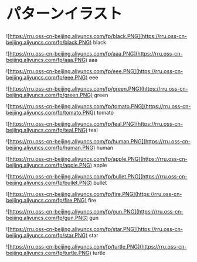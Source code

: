<h1 class="doc-title" style="font-size: 40px">
パターンイラスト
</h1>

![https://rru.oss-cn-beijing.aliyuncs.com/fp/black.PNG](https://rru.oss-cn-beijing.aliyuncs.com/fp/black.PNG) black

![https://rru.oss-cn-beijing.aliyuncs.com/fp/aaa.PNG](https://rru.oss-cn-beijing.aliyuncs.com/fp/aaa.PNG) aaa

![https://rru.oss-cn-beijing.aliyuncs.com/fp/eee.PNG](https://rru.oss-cn-beijing.aliyuncs.com/fp/eee.PNG) eee

![https://rru.oss-cn-beijing.aliyuncs.com/fp/green.PNG](https://rru.oss-cn-beijing.aliyuncs.com/fp/green.PNG) green

![https://rru.oss-cn-beijing.aliyuncs.com/fp/tomato.PNG](https://rru.oss-cn-beijing.aliyuncs.com/fp/tomato.PNG) tomato

![https://rru.oss-cn-beijing.aliyuncs.com/fp/teal.PNG](https://rru.oss-cn-beijing.aliyuncs.com/fp/teal.PNG) teal

![https://rru.oss-cn-beijing.aliyuncs.com/fp/human.PNG](https://rru.oss-cn-beijing.aliyuncs.com/fp/human.PNG) human

![https://rru.oss-cn-beijing.aliyuncs.com/fp/apple.PNG](https://rru.oss-cn-beijing.aliyuncs.com/fp/apple.PNG) apple

![https://rru.oss-cn-beijing.aliyuncs.com/fp/bullet.PNG](https://rru.oss-cn-beijing.aliyuncs.com/fp/bullet.PNG) bullet

![https://rru.oss-cn-beijing.aliyuncs.com/fp/fire.PNG](https://rru.oss-cn-beijing.aliyuncs.com/fp/fire.PNG) fire

![https://rru.oss-cn-beijing.aliyuncs.com/fp/gun.PNG](https://rru.oss-cn-beijing.aliyuncs.com/fp/gun.PNG) gun

![https://rru.oss-cn-beijing.aliyuncs.com/fp/star.PNG](https://rru.oss-cn-beijing.aliyuncs.com/fp/star.PNG) star

![https://rru.oss-cn-beijing.aliyuncs.com/fp/turtle.PNG](https://rru.oss-cn-beijing.aliyuncs.com/fp/turtle.PNG) turtle
